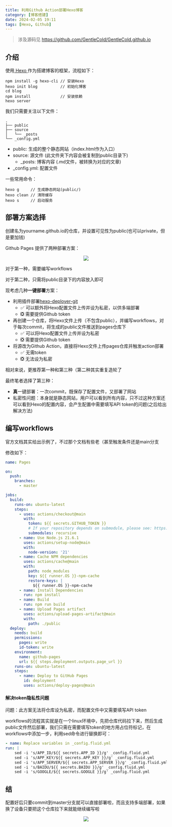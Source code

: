 ```yaml
---
title: 利用Github Action部署Hexo博客
category: [博客搭建]
date: 2024-02-05 19:11
tags: [Hexo, Github]
---
```


> 涉及源码见 https://github.com/GentleCold/GentleCold.github.io

## 介绍

使用[ Hexo ](https://hexo.io)作为搭建博客的框架，流程如下：

```shell
npm install -g hexo-cli // 安装Hexo
hexo init blog          // 初始化博客
cd blog
npm install             // 安装依赖
hexo server
```

我们只需要关注以下文件：

```shell
.
├── public
├── source
│   └── _posts
└── _config.yml
```

- public: 生成的整个静态网站（index.html作为入口）
- source: 源文件 (此文件夹下内容会被复制到public目录下)
  - \_posts: 博客内容 (.md文件，被转换为对应的文章)
- \_config.yml: 配置文件

一些常用命令：

```shell
hexo g     // 生成静态网站(public/)
hexo clean // 清除缓存
hexo s     // 启动服务
```

## 部署方案选择

创建名为yourname.github.io的仓库，并设置可见性为public(也可以private，但是要加钱)

Github Pages 提供了两种部署方案：

<p align="center">
    <img src="/imgs/image-20240206004221.png"/>
</p>

对于第一种，需要编写workflows

对于第二种，只需将public目录下的内容放入即可

现考虑几种**一键部署**方案：

- 利用插件部署[hexo-deployer-git](https://github.com/hexojs/hexo-deployer-git)
  - ✅ 可以额外将Hexo配置文件上传并设为私密，以供多端部署
  - ❎ 需要提供Github token
- 再创建一个仓库，将Hexo文件上传（不包含public），并编写workflows，对于每次commit，将生成的public文件推送到pages仓库下
  - ✅ 可以将Hexo配置文件上传并设为私密
  - ❎ 需要提供Github token
- 将源改为Github Action，直接将Hexo文件上传pages仓库并触发action部署
  - ✅ 无需token
  - ❎ 无法设为私密

相对来说，更推荐第一种和第三种（第二种其实重复造轮了

最终笔者选择了第三种：

- **真**一键部署：一次commit，既保存了配置文件，又部署了网站
- 私密性问题：本身就是静态网站，用户可以看到所有内容，只不过这种方案还可以看到Hexo的配置内容，会产生配置中需要填写API token的问题(之后给出解决方法)

## 编写workflows

官方文档其实给出示例了，不过那个文档有些老（甚至触发条件还是main分支

修改如下：

```yml
name: Pages

on:
  push:
    branches:
      - master

jobs:
  build:
    runs-on: ubuntu-latest
    steps:
      - uses: actions/checkout@main
        with:
          token: ${{ secrets.GITHUB_TOKEN }}
          # If your repository depends on submodule, please see: https://github.com/actions/checkout
          submodules: recursive
      - name: Use Node.js 21.6.1
        uses: actions/setup-node@main
        with:
          node-version: '21'
      - name: Cache NPM dependencies
        uses: actions/cache@main
        with:
          path: node_modules
          key: ${{ runner.OS }}-npm-cache
          restore-keys: |
            ${{ runner.OS }}-npm-cache
      - name: Install Dependencies
        run: npm install
      - name: Build
        run: npm run build
      - name: Upload Pages artifact
        uses: actions/upload-pages-artifact@main
        with:
          path: ./public
  deploy:
    needs: build
    permissions:
      pages: write
      id-token: write
    environment:
      name: github-pages
      url: ${{ steps.deployment.outputs.page_url }}
    runs-on: ubuntu-latest
    steps:
      - name: Deploy to GitHub Pages
        id: deployment
        uses: actions/deploy-pages@main
```

#### 解决token隐私性问题

问题：此方案无法将仓库设为私密，而配置文件中又需要填写API token

workflows的流程其实就是在一个linux环境中，先把仓库代码拉下来，然后生成public文件然后部署，我们只需在需要填写token的地方用占位符标记，在workflows中添加一步，利用sed命令进行替换即可：

```yml
- name: Replace variables in _config.fluid.yml
run: |
    sed -i 's/APP_ID/${{ secrets.APP_ID }}/g' _config.fluid.yml
    sed -i 's/APP_KEY/${{ secrets.APP_KEY }}/g' _config.fluid.yml
    sed -i 's/APP_SERVER/${{ secrets.APP_SERVER }}/g' _config.fluid.yml
    sed -i 's/BAIDU/${{ secrets.BAIDU }}/g' _config.fluid.yml
    sed -i 's/GOOGLE/${{ secrets.GOOGLE }}/g' _config.fluid.yml
```

## 结

配置好后只要commit到master分支就可以直接部署啦，而且支持多端部署，如果换了设备只要把这个仓库拉下来就能继续编写啦

<p align="center">
    <img src="/imgs/image-20240206012154.png"/>
</p>
